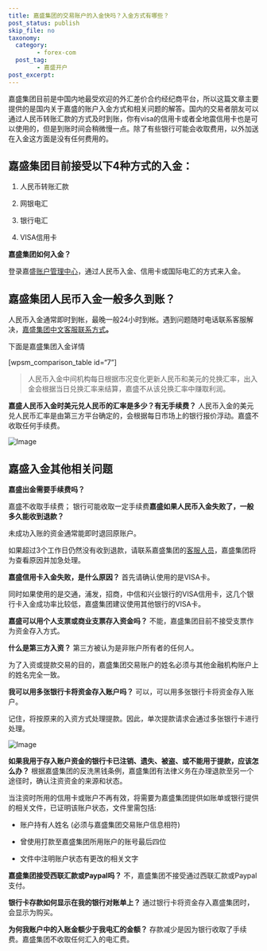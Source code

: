 ```yaml
---
title: 嘉盛集团的交易账户的入金快吗？入金方式有哪些？
post_status: publish
skip_file: no
taxonomy:
  category:
        - forex-com
  post_tag:
        - 嘉盛开户
post_excerpt: 
---
```

嘉盛集团目前是中国内地最受欢迎的外汇差价合约经纪商平台，所以这篇文章主要提供的是国内关于嘉盛的账户入金方式和相关问题的解答。国内的交易者朋友可以通过人民币转账汇款的方式及时到账，你有visa的信用卡或者全地震信用卡也是可以使用的，但是到账时间会稍微慢一点。除了有些银行可能会收取费用，以外加送在入金这方面是没有任何费用的。

## 嘉盛集团目前接受以下4种方式的入金：

1. 人民币转账汇款

1. 网银电汇

1. 银行电汇

1. VISA信用卡

**嘉盛集团如何入金？**

登录嘉盛[账户管理中心](https://account.denglupingtai.com/login/forexglzh)，通过人民币入金、信用卡或国际电汇的方式来入金。

## **嘉盛集团人民币入金一般多久到账？**

人民币入金通常即时到帐，最晚一般24小时到帐。遇到问题随时电话联系客服解决，[嘉盛集团中文客服联系方式](http://www.ssgg.net/forex-customer-service.html)**。**

下面是嘉盛集团入金详情

[wpsm_comparison_table id=“7”]

> 人民币入金中间机构每日根据市况变化更新人民币和美元的兑换汇率，出入金会根据当日兑换汇率来结算，嘉盛不从该兑换汇率中赚取利润。

**嘉盛人民币入金时美元兑人民币的汇率是多少？有无手续费？**
人民币入金的美元兑人民币汇率是由第三方平台确定的，会根据每日市场上的银行报价浮动。嘉盛不收取任何手续费。

![Image](https://cdn.fendou.la/tuoss/forex-save-money.jpg)

## 嘉盛入金其他相关问题

**嘉盛出金需要手续费吗？**

嘉盛不收取手续费； 银行可能收取一定手续费**嘉盛如果人民币入金失败了，一般多久能收到退款？**

未成功入账的资金通常能即时退回原账户。

如果超过3个工作日仍然没有收到退款，请联系嘉盛集团的[客服人员](http://www.ssgg.net/forex-customer-service.html)，嘉盛集团将为查看原因并加急处理。

**嘉盛信用卡入金失败，是什么原因？**
首先请确认使用的是VISA卡。

同时如果使用的是交通，浦发，招商，中信和兴业银行的VISA信用卡，这几个银行卡入金成功率比较低，嘉盛集团建议使用其他银行的VISA卡。

**嘉盛可以用个人支票或商业支票存入资金吗？**
不能，嘉盛集团目前不接受支票作为资金存入方式。

**什么是第三方入资？**
第三方被认为是非账户所有者的任何人。

为了入资或提款交易的目的，嘉盛集团交易账户的姓名必须与其他金融机构账户上的姓名完全一致。

**我可以用多张银行卡将资金存入账户吗？**
可以，可以用多张银行卡将资金存入账户。

记住，将按原来的入资方式处理提款。因此，单次提款请求会通过多张银行卡进行处理。

![Image](https://cdn.fendou.la/tuoss/forex-save-money.png)

**如果我用于存入账户资金的银行卡已注销、遗失、被盗、或不能用于提款，应该怎么办？**
根据嘉盛集团的反洗黑钱条例，嘉盛集团有法律义务在办理退款至另一个途径时，确认注资资金的来源和状态。

当注资时所用的信用卡或账户不再有效，将需要为嘉盛集团提供如账单或银行提供的相关文件，已证明该账户状态，文件里需包括:

* 账户持有人姓名 (必须与嘉盛集团交易账户信息相符)

* 曾使用打款至嘉盛集团所用账户的账号最后四位

* 文件中注明账户状态有更改的相关文字

**嘉盛集团接受西联汇款或Paypal吗？**
不，嘉盛集团不接受通过西联汇款或Paypal支付。

**银行卡存款如何显示在我的银行对账单上？**
通过银行卡将资金存入嘉盛集团时，会显示为购买。

**为何我账户中的入账金额少于我电汇的金额？**
存款减少是因为银行收取了手续费。嘉盛集团不收取任何汇入的电汇费。